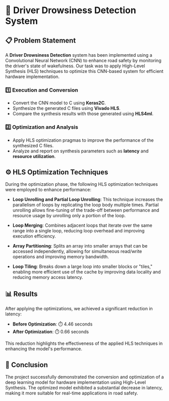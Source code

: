 # 🚗 Driver Drowsiness Detection System

## 📋 Problem Statement

A **Driver Drowsiness Detection** system has been implemented using a Convolutional Neural Network (CNN) to enhance road safety by monitoring the driver's state of wakefulness. Our task was to apply High-Level Synthesis (HLS) techniques to optimize this CNN-based system for efficient hardware implementation.

### 1️⃣ Execution and Conversion
- Convert the CNN model to C using **Keras2C**.
- Synthesize the generated C files using **Vivado HLS**.
- Compare the synthesis results with those generated using **HLS4ml**.

### 2️⃣ Optimization and Analysis
- Apply HLS optimization pragmas to improve the performance of the synthesized C files.
- Analyze and report on synthesis parameters such as **latency** and **resource utilization**.

## ⚙️ HLS Optimization Techniques

During the optimization phase, the following HLS optimization techniques were employed to enhance performance:

- **Loop Unrolling and Partial Loop Unrolling**: This technique increases the parallelism of loops by replicating the loop body multiple times. Partial unrolling allows fine-tuning of the trade-off between performance and resource usage by unrolling only a portion of the loop.

- **Loop Merging**: Combines adjacent loops that iterate over the same range into a single loop, reducing loop overhead and improving execution efficiency.

- **Array Partitioning**: Splits an array into smaller arrays that can be accessed independently, allowing for simultaneous read/write operations and improving memory bandwidth.

- **Loop Tiling**: Breaks down a large loop into smaller blocks or "tiles," enabling more efficient use of the cache by improving data locality and reducing memory access latency.

## 📊 Results

After applying the optimizations, we achieved a significant reduction in latency:

- **Before Optimization**: ⏱️ 4.46 seconds
- **After Optimization**: ⏱️ 0.66 seconds

This reduction highlights the effectiveness of the applied HLS techniques in enhancing the model's performance.

## 🚀 Conclusion

The project successfully demonstrated the conversion and optimization of a deep learning model for hardware implementation using High-Level Synthesis. The optimized model exhibited a substantial decrease in latency, making it more suitable for real-time applications in road safety.
